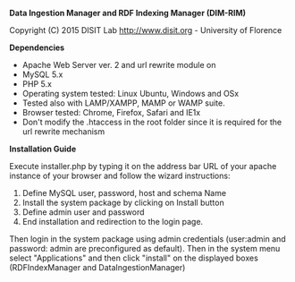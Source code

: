 **Data Ingestion Manager and RDF Indexing Manager (DIM-RIM)**

Copyright (C) 2015 DISIT Lab http://www.disit.org - University of Florence

**Dependencies**

- Apache Web Server ver. 2 and url rewrite module on
- MySQL 5.x
- PHP 5.x
- Operating system tested: Linux Ubuntu, Windows and OSx
- Tested also with LAMP/XAMPP,  MAMP or WAMP suite.
- Browser tested: Chrome, Firefox, Safari and IE1x
- Don't modify the .htaccess in the root folder since it is required for the url rewrite mechanism

**Installation Guide**

Execute installer.php by typing it on the address bar URL of your apache instance of your browser and follow the wizard instructions:

1. Define MySQL user, password, host and schema Name
2. Install the system package by clicking on Install button
3. Define admin user and password
4. End installation and redirection to the login page.

Then login in the system package using admin credentials (user:admin and password: admin are preconfigured as default). 
Then in the system menu select "Applications" and then click "install" on the displayed boxes (RDFIndexManager and DataIngestionManager)
